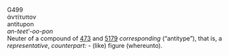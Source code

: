 <body>
  <p>G499<br>  ἀντίτυπον  <br> antitupon  <br><i>an-teet‘-oo-pon </i><br>Neuter of a compound of <a href="g0473.htm">473</a> and <a href="g5179.htm">5179</a>  <i>corresponding</i> (“antitype”), that is, a <i>representative</i>, <i>counterpart:</i> - (like) figure (whereunto).<br></p>
 </body>